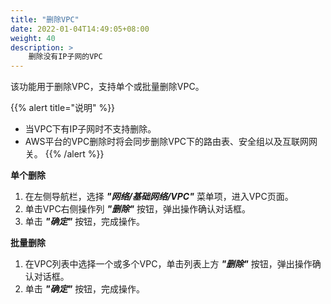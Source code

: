 ```yaml
---
title: "删除VPC"
date: 2022-01-04T14:49:05+08:00
weight: 40
description: >
    删除没有IP子网的VPC
---
```


该功能用于删除VPC，支持单个或批量删除VPC。

{{% alert title="说明" %}}

- 当VPC下有IP子网时不支持删除。
- AWS平台的VPC删除时将会同步删除VPC下的路由表、安全组以及互联网网关。
{{% /alert %}}

**单个删除**

1. 在左侧导航栏，选择 **_"网络/基础网络/VPC"_** 菜单项，进入VPC页面。
2. 单击VPC右侧操作列 **_"删除"_** 按钮，弹出操作确认对话框。
2. 单击 **_"确定"_** 按钮，完成操作。

**批量删除**

1. 在VPC列表中选择一个或多个VPC，单击列表上方 **_"删除"_** 按钮，弹出操作确认对话框。
2. 单击 **_"确定"_** 按钮，完成操作。